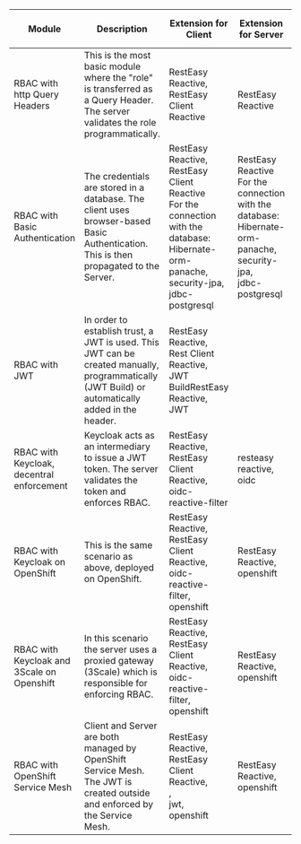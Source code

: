 | Module | Description | Extension for Client | Extension for Server | Other components required? |
| --- | --- | --- | --- | --- | 
| RBAC with http Query Headers|This is the most basic module where the "role" is transferred as a Query Header. The server validates the role programmatically.|RestEasy Reactive,<br>RestEasy Client Reactive|<br>RestEasy Reactive||
|RBAC with Basic Authentication|The credentials are stored in a database. The client uses browser-based Basic Authentication. This is then propagated to the Server. |RestEasy Reactive,<br>RestEasy Client Reactive<br>For the connection with the database: Hibernate-orm-panache,<br>security-jpa,<br>jdbc-postgresql|RestEasy Reactive<br>For the connection with the database:<br>Hibernate-orm-panache,<br>security-jpa,<br>jdbc-postgresql|External database to store user credentials|
|RBAC with JWT|In order to establish trust, a JWT is used. This JWT can be created manually, programmatically (JWT Build) or automatically added in the header.|RestEasy Reactive,<br>Rest Client Reactive,<br>JWT BuildRestEasy Reactive,<br>JWT||
|RBAC with Keycloak, decentral enforcement|Keycloak acts as an intermediary to issue a JWT token. The server validates the token and enforces RBAC.|RestEasy Reactive,<br>RestEasy Client Reactive,<br>oidc-reactive-filter|resteasy reactive,<br>oidc|Keycloak|
|RBAC with Keycloak on OpenShift|This is the same scenario as above, deployed on OpenShift.|RestEasy Reactive,<br>RestEasy Client Reactive,<br>oidc-reactive-filter,<br>openshift|RestEasy Reactive,<br>openshift|Keycloak,<br>OpenShift|
|RBAC with Keycloak and 3Scale on Openshift|In this scenario the server uses a proxied gateway (3Scale) which is responsible for enforcing RBAC.|RestEasy Reactive,<br>RestEasy Client Reactive,<br>oidc-reactive-filter,<br>openshift|RestEasy Reactive,<br>openshift|Keycloak,<br>OpenShift,<br>3Scale|
|RBAC with OpenShift Service Mesh|Client and Server are both managed by OpenShift Service Mesh. The JWT is created outside and enforced by the Service Mesh.|RestEasy Reactive,<br>RestEasy Client Reactive,<br>,<br>jwt,<br>openshift|RestEasy Reactive,<br>openshift|Keycloak,<br>OpenShift,<br>Service Mesh|